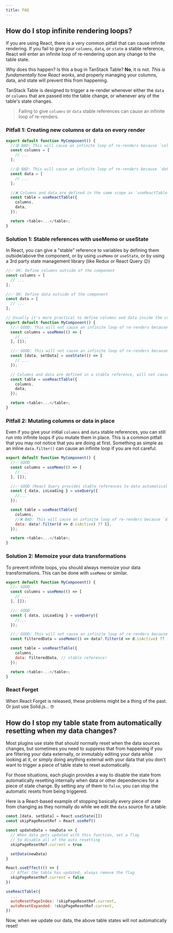 ```yaml
---
title: FAQ
---
```


## How do I stop infinite rendering loops?

If you are using React, there is a very common pitfall that can cause infinite rendering. If you fail to give your `columns`, `data`, or `state` a stable reference, React will enter an infinite loop of re-rendering upon any change to the table state.

Why does this happen? Is this a bug in TanStack Table? **No**, it is not. *This is fundamentally how React works*, and properly managing your columns, data, and state will prevent this from happening.

TanStack Table is designed to trigger a re-render whenever either the `data` or `columns` that are passed into the table change, or whenever any of the table's state changes.

> Failing to give `columns` or `data` stable references can cause an infinite loop of re-renders.

### Pitfall 1: Creating new columns or data on every render

```js
export default function MyComponent() {
  //😵 BAD: This will cause an infinite loop of re-renders because `columns` is redefined as a new array on every render!
  const columns = [
    // ...
  ];

  //😵 BAD: This will cause an infinite loop of re-renders because `data` is redefined as a new array on every render!
  const data = [
    // ...
  ];

  //❌ Columns and data are defined in the same scope as `useReactTable` without a stable reference, will cause infinite loop!
  const table = useReactTable({
    columns,
    data,
  });

  return <table>...</table>;
}
```

### Solution 1: Stable references with useMemo or useState

In React, you can give a "stable" reference to variables by defining them outside/above the component, or by using `useMemo` or `useState`, or by using a 3rd party state management library (like Redux or React Query 😉)

```js
//✅ OK: Define columns outside of the component
const columns = [
  // ...
];

//✅ OK: Define data outside of the component
const data = [
  // ...
];

// Usually it's more practical to define columns and data inside the component, so use `useMemo` or `useState` to give them stable references
export default function MyComponent() {
  //✅ GOOD: This will not cause an infinite loop of re-renders because `columns` is a stable reference
  const columns = useMemo(() => [
    // ...
  ], []);

  //✅ GOOD: This will not cause an infinite loop of re-renders because `data` is a stable reference
  const [data, setData] = useState(() => [
    // ...
  ]);

  // Columns and data are defined in a stable reference, will not cause infinite loop!
  const table = useReactTable({
    columns,
    data,
  });

  return <table>...</table>;
}
```

### Pitfall 2: Mutating columns or data in place

Even if you give your initial `columns` and `data` stable references, you can still run into infinite loops if you mutate them in place. This is a common pitfall that you may not notice that you are doing at first. Something as simple as an inline `data.filter()` can cause an infinite loop if you are not careful.

```js
export default function MyComponent() {
  //✅ GOOD
  const columns = useMemo(() => [
    // ...
  ], []);

  //✅ GOOD (React Query provides stable references to data automatically)
  const { data, isLoading } = useQuery({
    //...
  });

  const table = useReactTable({
    columns,
    //❌ BAD: This will cause an infinite loop of re-renders because `data` is mutated in place (destroys stable reference)
    data: data?.filter(d => d.isActive) ?? [],
  });

  return <table>...</table>;
}
```

### Solution 2: Memoize your data transformations

To prevent infinite loops, you should always memoize your data transformations. This can be done with `useMemo` or similar.

```js
export default function MyComponent() {
  //✅ GOOD
  const columns = useMemo(() => [
    // ...
  ], []);

  //✅ GOOD
  const { data, isLoading } = useQuery({
    //...
  });

  //✅ GOOD: This will not cause an infinite loop of re-renders because `filteredData` is memoized
  const filteredData = useMemo(() => data?.filter(d => d.isActive) ?? [], [data]);

  const table = useReactTable({
    columns,
    data: filteredData, // stable reference!
  });

  return <table>...</table>;
}
```

### React Forget

When React Forget is released, these problems might be a thing of the past. Or just use Solid.js... 🤓

## How do I stop my table state from automatically resetting when my data changes?

Most plugins use state that _should_ normally reset when the data sources changes, but sometimes you need to suppress that from happening if you are filtering your data externally, or immutably editing your data while looking at it, or simply doing anything external with your data that you don't want to trigger a piece of table state to reset automatically.

For those situations, each plugin provides a way to disable the state from automatically resetting internally when data or other dependencies for a piece of state change. By setting any of them to `false`, you can stop the automatic resets from being triggered.

Here is a React-based example of stopping basically every piece of state from changing as they normally do while we edit the `data` source for a table:

```js
const [data, setData] = React.useState([])
const skipPageResetRef = React.useRef()

const updateData = newData => {
  // When data gets updated with this function, set a flag
  // to disable all of the auto resetting
  skipPageResetRef.current = true

  setData(newData)
}

React.useEffect(() => {
  // After the table has updated, always remove the flag
  skipPageResetRef.current = false
})

useReactTable({
  ...
  autoResetPageIndex: !skipPageResetRef.current,
  autoResetExpanded: !skipPageResetRef.current,
})
```

Now, when we update our data, the above table states will not automatically reset!
